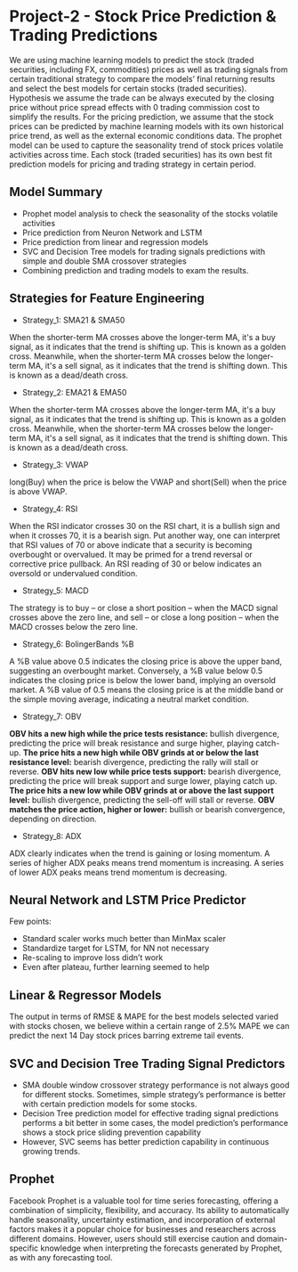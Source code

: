 # Project-2 - Stock Price Prediction & Trading Predictions

We are using machine learning models to predict the stock (traded securities, including FX, commodities) prices as well as trading signals from certain traditional strategy to compare the models’ final returning results and select the best models for certain stocks (traded securities).
Hypothesis
we assume the trade can be always executed by the closing price without price spread effects with 0 trading commission cost to simplify the results.
For the pricing prediction, we assume that the stock prices can be predicted by machine learning models with its own historical price trend, as well as the external economic conditions data.
The prophet model can be used to capture the seasonality trend of stock prices volatile activities across time.
Each stock (traded securities) has its own best fit prediction models for pricing and trading strategy in certain period.

## Model Summary
* Prophet model analysis to check the seasonality of the stocks volatile activities
* Price prediction from Neuron Network and LSTM
* Price prediction from linear and regression models
* SVC and Decision Tree models for trading signals predictions with simple and double SMA crossover strategies
* Combining prediction and trading models to exam the results.


## Strategies for Feature Engineering

* Strategy_1: SMA21 & SMA50

When the shorter-term MA crosses above the longer-term MA, it's a buy signal, as it indicates that the trend is shifting up. This is known as a golden cross. Meanwhile, when the shorter-term MA crosses below the longer-term MA, it's a sell signal, as it indicates that the trend is shifting down. This is known as a dead/death cross.

* Strategy_2: EMA21 & EMA50

When the shorter-term MA crosses above the longer-term MA, it's a buy signal, as it indicates that the trend is shifting up. This is known as a golden cross. Meanwhile, when the shorter-term MA crosses below the longer-term MA, it's a sell signal, as it indicates that the trend is shifting down. This is known as a dead/death cross.

* Strategy_3: VWAP

long(Buy) when the price is below the VWAP and short(Sell) when the price is above VWAP.

* Strategy_4: RSI

When the RSI indicator crosses 30 on the RSI chart, it is a bullish sign and when it crosses 70, it is a bearish sign. Put another way, one can interpret that RSI values of 70 or above indicate that a security is becoming overbought or overvalued. It may be primed for a trend reversal or corrective price pullback. An RSI reading of 30 or below indicates an oversold or undervalued condition.

* Strategy_5: MACD

The strategy is to buy – or close a short position – when the MACD signal crosses above the zero line, and sell – or close a long position – when the MACD crosses below the zero line.

* Strategy_6: BolingerBands %B

A %B value above 0.5 indicates the closing price is above the upper band, suggesting an overbought market. Conversely, a %B value below 0.5 indicates the closing price is below the lower band, implying an oversold market. A %B value of 0.5 means the closing price is at the middle band or the simple moving average, indicating a neutral market condition.

* Strategy_7: OBV

**OBV hits a new high while the price tests resistance:** bullish divergence, predicting the price will break resistance and surge higher, playing catch-up.
**The price hits a new high while OBV grinds at or below the last resistance level:** bearish divergence, predicting the rally will stall or reverse.
**OBV hits new low while price tests support:** bearish divergence, predicting the price will break support and surge lower, playing catch up.
**The price hits a new low while OBV grinds at or above the last support level:** bullish divergence, predicting the sell-off will stall or reverse.
**OBV matches the price action, higher or lower:** bullish or bearish convergence, depending on direction.

* Strategy_8: ADX

ADX clearly indicates when the trend is gaining or losing momentum. A series of higher ADX peaks means trend momentum is increasing. A series of lower ADX peaks means trend momentum is decreasing.

## Neural Network and LSTM Price Predictor

Few points:
* Standard scaler works much better than MinMax scaler
* Standardize target for LSTM, for NN not necessary
* Re-scaling to improve loss didn’t work
* Even after plateau, further learning seemed to help

## Linear & Regressor Models

The output in terms of RMSE & MAPE for the best models selected varied with stocks chosen, we believe within a certain range of 2.5% MAPE we can predict the next 14 Day stock prices barring extreme tail events.

## SVC and Decision Tree Trading Signal Predictors

* SMA double window crossover strategy performance is not always good for different stocks. Sometimes, simple strategy’s performance is better with certain prediction models for some stocks.
* Decision Tree prediction model for effective trading signal predictions performs a bit better in some cases, the model prediction’s performance shows a stock price sliding prevention capability
* However, SVC seems has better prediction capability in continuous growing trends.

## Prophet

Facebook Prophet is a valuable tool for time series forecasting, offering a combination of simplicity, flexibility, and accuracy. Its ability to automatically handle seasonality, uncertainty estimation, and incorporation of external factors makes it a popular choice for businesses and researchers across different domains. However, users should still exercise caution and domain-specific knowledge when interpreting the forecasts generated by Prophet, as with any forecasting tool.




